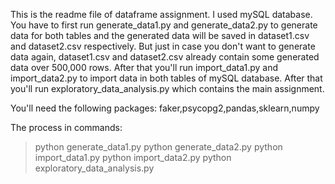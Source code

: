 This is the readme file of dataframe assignment. I used mySQL database. You have to first run generate_data1.py and generate_data2.py to generate data for both tables and the generated data will be saved in dataset1.csv and dataset2.csv respectively. But just in case you don't want to generate data again, dataset1.csv and dataset2.csv already contain some generated data over 500,000 rows. After that you'll run import_data1.py and import_data2.py to import data in both tables of mySQL database. After that you'll run exploratory_data_analysis.py which contains the main assignment.


You'll need the following packages:
faker,psycopg2,pandas,sklearn,numpy


The process in commands:
>python generate_data1.py
>python generate_data2.py
>python import_data1.py
>python import_data2.py
>python exploratory_data_analysis.py
